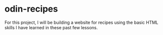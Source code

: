 # odin-recipes
For this project, I will be building a website for recipes using the basic HTML skills I have learned in these past few lessons.